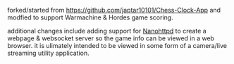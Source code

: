 forked/started from https://github.com/japtar10101/Chess-Clock-App and modfied to support Warmachine & Hordes game scoring.

additional changes include adding support for [Nanohttpd](https://github.com/NanoHttpd/nanohttpd) to create a webpage & websocket server so the game info can be viewed in a web browser. it is ulimately intended to be viewed in some form of a camera/live streaming utility application.
